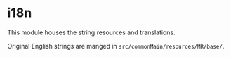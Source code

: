 # i18n

This module houses the string resources and translations.

Original English strings are manged in `src/commonMain/resources/MR/base/`. 